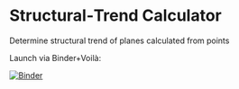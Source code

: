# Structural‑Trend Calculator
Determine structural trend of planes calculated from points 

Launch via Binder+Voilà:

[![Binder](https://mybinder.org/badge_logo.svg)](
  https://mybinder.org/v2/gh/Cameronnn3/structural‑trend‑app/main?urlpath=voila%2Frender%2FStructural_trend_analysis.ipynb
)
